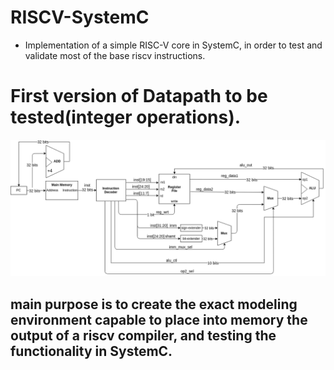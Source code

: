 # RISCV-SystemC

* Implementation of a simple RISC-V core in SystemC, in order to test and validate
  most of the base riscv instructions.

# First version of Datapath to be tested(integer operations).
![img](https://github.com/NikosMouzakitis/RISCV-SystemC/blob/main/datapath_versions/datapath_version1.png)



## main purpose is to create the exact modeling environment capable to place into memory the output of a riscv compiler, and testing the functionality in SystemC.
